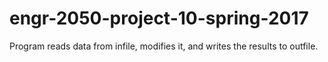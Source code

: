 # engr-2050-project-10-spring-2017
Program reads data from infile, modifies it, and writes the results to outfile.

